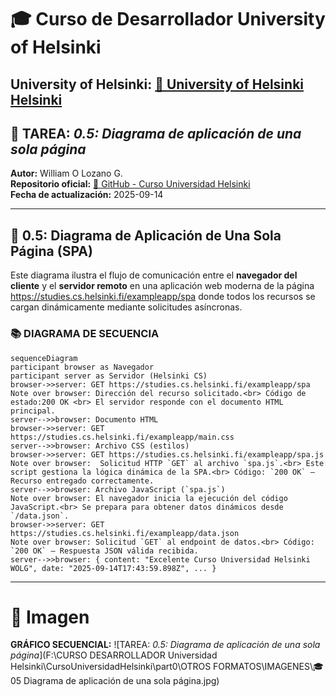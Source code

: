 # 🎓 Curso de Desarrollador University of Helsinki

**University of Helsinki:** [🔗 University of Helsinki Helsinki](https://www.helsinki.fi/en)
---

## 📄 TAREA: *0.5: Diagrama de aplicación de una sola página*

**Autor:** William O Lozano G.  
**Repositorio oficial:** [🔗 GitHub - Curso Universidad Helsinki](https://github.com/wolgprogramador-cell/CursoUniversidadHelsinki.git)  
**Fecha de actualización:** 2025-09-14  

---

## 📒 0.5: Diagrama de Aplicación de Una Sola Página (SPA)

Este diagrama ilustra el flujo de comunicación entre el **navegador del cliente** y el **servidor remoto** en una aplicación web moderna de la página https://studies.cs.helsinki.fi/exampleapp/spa  donde todos los recursos se cargan dinámicamente mediante solicitudes asíncronas.

### 📚 DIAGRAMA DE SECUENCIA

```mermaid
sequenceDiagram
participant browser as Navegador
participant server as Servidor (Helsinki CS)
browser->>server: GET https://studies.cs.helsinki.fi/exampleapp/spa
Note over browser: Dirección del recurso solicitado.<br> Código de estado:200 OK <br> El servidor responde con el documento HTML principal.
server-->>browser: Documento HTML
browser->>server: GET https://studies.cs.helsinki.fi/exampleapp/main.css
server-->>browser: Archivo CSS (estilos)
browser->>server: GET https://studies.cs.helsinki.fi/exampleapp/spa.js
Note over browser:  Solicitud HTTP `GET` al archivo `spa.js`.<br> Este script gestiona la lógica dinámica de la SPA.<br> Código: `200 OK` — Recurso entregado correctamente.
server-->>browser: Archivo JavaScript (`spa.js`)
Note over browser: El navegador inicia la ejecución del código JavaScript.<br> Se prepara para obtener datos dinámicos desde `/data.json`.
browser->>server: GET https://studies.cs.helsinki.fi/exampleapp/data.json
Note over browser: Solicitud `GET` al endpoint de datos.<br> Código: `200 OK` — Respuesta JSON válida recibida.
server-->>browser: { content: "Excelente Curso Universidad Helsinki WOLG", date: "2025-09-14T17:43:59.898Z", ... }
```

---

# 📑 Imagen

**GRÁFICO SECUENCIAL:** ![TAREA: *0.5: Diagrama de aplicación de una sola página*](F:\CURSO DESARROLLADOR Universidad Helsinki\CursoUniversidadHelsinki\part0\OTROS FORMATOS\IMAGENES\🎓 05 Diagrama de aplicación de una sola página.jpg)

